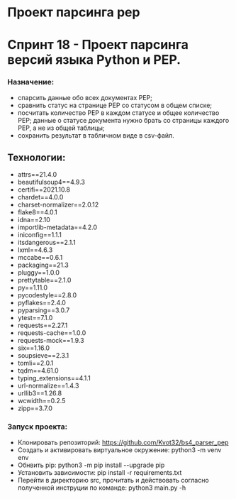 # Проект парсинга pep
# Спринт 18 - Проект парсинга версий языка Python и PEP.

### Назначение:

-   спарсить данные обо всех документах PEP;
-   сравнить статус на странице PEP со статусом в общем списке;
-   посчитать количество PEP в каждом статусе и общее количество PEP; данные о статусе документа нужно брать со страницы каждого PEP, а не из общей таблицы;
-   сохранить результат в табличном виде в csv-файл.


## Технологии:
- attrs==21.4.0
- beautifulsoup4==4.9.3
- certifi==2021.10.8
- chardet==4.0.0
- charset-normalizer==2.0.12
- flake8==4.0.1
- idna==2.10
- importlib-metadata==4.2.0
- iniconfig==1.1.1
- itsdangerous==2.1.1
- lxml==4.6.3
- mccabe==0.6.1
- packaging==21.3
- pluggy==1.0.0
- prettytable==2.1.0
- py==1.11.0
- pycodestyle==2.8.0
- pyflakes==2.4.0
- pyparsing==3.0.7
- ytest==7.1.0
- requests==2.27.1
- requests-cache==1.0.0
- requests-mock==1.9.3
- six==1.16.0
- soupsieve==2.3.1
- tomli==2.0.1
- tqdm==4.61.0
- typing_extensions==4.1.1
- url-normalize==1.4.3
- urllib3==1.26.8
- wcwidth==0.2.5
- zipp==3.7.0

### Запуск проекта:
- Клонировать репозиторий: https://github.com/Kvot32/bs4_parser_pep
- Cоздать и активировать виртуальное окружение: python3 -m venv env 
- Обнвить pip: python3 -m pip install --upgrade pip
- Установить зависимости: pip install -r requirements.txt
- Перейти в директорию src, прочитать и действовать согласно полученной инструции по команде: python3 main.py -h